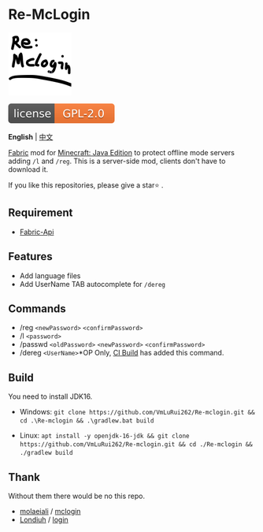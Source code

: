 # Re-McLogin
![Re-McLogin_ICON](https://raw.githubusercontent.com/VmLuRui262/Re-mclogin/master/src/main/resources/assets/remclogin/icon.png)

[![LICENSE](https://raw.githubusercontent.com/VmLuRui262/Re-mclogin/master/svg/LICENSE.svg)](https://raw.githubusercontent.com/VmLuRui262/Re-mclogin/master/LICENSE)

**English** | [中文](https://github.com/VmLuRui262/Re-mclogin/blob/master/README_cn.md)

[Fabric](https://fabricmc.net/) mod for [Minecraft: Java Edition](https://www.minecraft.net/) to protect offline mode servers adding `/l` and `/reg`. This is a server-side mod, clients don't have to download it.

If you like this repositories, please give a star⭐️ .

##  Requirement

- [Fabric-Api](https://minecraft.curseforge.com/projects/fabric/)

## Features
- Add language files
- Add UserName TAB autocomplete for `/dereg`
## Commands
- /reg `<newPassword>` `<confirmPassword>`
- /l `<password>`
- /passwd `<oldPassword>` `<newPassword>` `<confirmPassword>`
- /dereg `<UserName>`*OP Only, [CI Build](https://github.com/VmLuRui262/Re-mclogin/releases/tag/CI-2.0.0) has added this command.
## Build
You need to install JDK16.

- Windows: `git clone https://github.com/VmLuRui262/Re-mclogin.git && cd .\Re-mclogin && .\gradlew.bat build`

- Linux: `apt install -y openjdk-16-jdk && git clone https://github.com/VmLuRui262/Re-mclogin.git && cd ./Re-mclogin && ./gradlew build`
## Thank
Without them there would be no  this repo.

- [molaeiali](https://github.com/molaeiali) / [mclogin](https://github.com/molaeiali/mclogin)
- [Londiuh](https://github.com/Londiuh) / [login](https://github.com/Londiuh/login)
